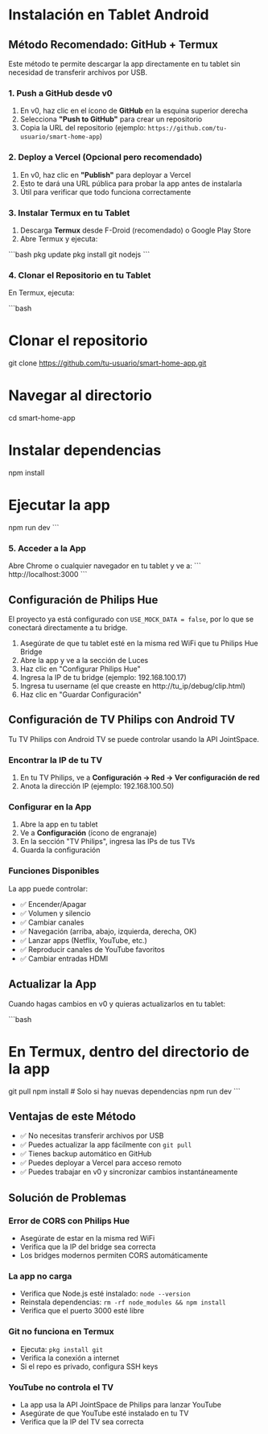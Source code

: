 # Instalación en Tablet Android

## Método Recomendado: GitHub + Termux

Este método te permite descargar la app directamente en tu tablet sin necesidad de transferir archivos por USB.

### 1. Push a GitHub desde v0

1. En v0, haz clic en el ícono de **GitHub** en la esquina superior derecha
2. Selecciona **"Push to GitHub"** para crear un repositorio
3. Copia la URL del repositorio (ejemplo: `https://github.com/tu-usuario/smart-home-app`)

### 2. Deploy a Vercel (Opcional pero recomendado)

1. En v0, haz clic en **"Publish"** para deployar a Vercel
2. Esto te dará una URL pública para probar la app antes de instalarla
3. Útil para verificar que todo funciona correctamente

### 3. Instalar Termux en tu Tablet

1. Descarga **Termux** desde F-Droid (recomendado) o Google Play Store
2. Abre Termux y ejecuta:

\`\`\`bash
pkg update
pkg install git nodejs
\`\`\`

### 4. Clonar el Repositorio en tu Tablet

En Termux, ejecuta:

\`\`\`bash
# Clonar el repositorio
git clone https://github.com/tu-usuario/smart-home-app.git

# Navegar al directorio
cd smart-home-app

# Instalar dependencias
npm install

# Ejecutar la app
npm run dev
\`\`\`

### 5. Acceder a la App

Abre Chrome o cualquier navegador en tu tablet y ve a:
\`\`\`
http://localhost:3000
\`\`\`

## Configuración de Philips Hue

El proyecto ya está configurado con `USE_MOCK_DATA = false`, por lo que se conectará directamente a tu bridge.

1. Asegúrate de que tu tablet esté en la misma red WiFi que tu Philips Hue Bridge
2. Abre la app y ve a la sección de Luces
3. Haz clic en "Configurar Philips Hue"
4. Ingresa la IP de tu bridge (ejemplo: 192.168.100.17)
5. Ingresa tu username (el que creaste en http://tu_ip/debug/clip.html)
6. Haz clic en "Guardar Configuración"

## Configuración de TV Philips con Android TV

Tu TV Philips con Android TV se puede controlar usando la API JointSpace.

### Encontrar la IP de tu TV

1. En tu TV Philips, ve a **Configuración → Red → Ver configuración de red**
2. Anota la dirección IP (ejemplo: 192.168.100.50)

### Configurar en la App

1. Abre la app en tu tablet
2. Ve a **Configuración** (ícono de engranaje)
3. En la sección "TV Philips", ingresa las IPs de tus TVs
4. Guarda la configuración

### Funciones Disponibles

La app puede controlar:
- ✅ Encender/Apagar
- ✅ Volumen y silencio
- ✅ Cambiar canales
- ✅ Navegación (arriba, abajo, izquierda, derecha, OK)
- ✅ Lanzar apps (Netflix, YouTube, etc.)
- ✅ Reproducir canales de YouTube favoritos
- ✅ Cambiar entradas HDMI

## Actualizar la App

Cuando hagas cambios en v0 y quieras actualizarlos en tu tablet:

\`\`\`bash
# En Termux, dentro del directorio de la app
git pull
npm install  # Solo si hay nuevas dependencias
npm run dev
\`\`\`

## Ventajas de este Método

- ✅ No necesitas transferir archivos por USB
- ✅ Puedes actualizar la app fácilmente con `git pull`
- ✅ Tienes backup automático en GitHub
- ✅ Puedes deployar a Vercel para acceso remoto
- ✅ Puedes trabajar en v0 y sincronizar cambios instantáneamente

## Solución de Problemas

### Error de CORS con Philips Hue
- Asegúrate de estar en la misma red WiFi
- Verifica que la IP del bridge sea correcta
- Los bridges modernos permiten CORS automáticamente

### La app no carga
- Verifica que Node.js esté instalado: `node --version`
- Reinstala dependencias: `rm -rf node_modules && npm install`
- Verifica que el puerto 3000 esté libre

### Git no funciona en Termux
- Ejecuta: `pkg install git`
- Verifica la conexión a internet
- Si el repo es privado, configura SSH keys

### YouTube no controla el TV
- La app usa la API JointSpace de Philips para lanzar YouTube
- Asegúrate de que YouTube esté instalado en tu TV
- Verifica que la IP del TV sea correcta
